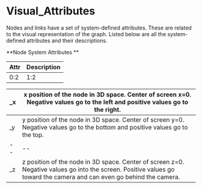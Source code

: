 # Visual_Attributes

Nodes and links have a set of system-defined attributes. These are related to the visual representation of the graph. Listed below are all the system-defined attributes and their descriptions.

**Node System Attributes **

| Attr |Description |
| -- | -- |
| 0:2 | 1:2 |

|_x | x position of the node in 3D space. Center of screen x=0. Negative values go to the left and positive values go to the right. |
| -- | -- |
|_y | y position of the node in 3D space. Center of screen y=0. Negative values go to the bottom and positive values go to the top. |
| -- | -- |
|_z | z position of the node in 3D space. Center of screen z=0. Negative values go into the screen. Positive values go toward the camera and can even go behind the camera. |


